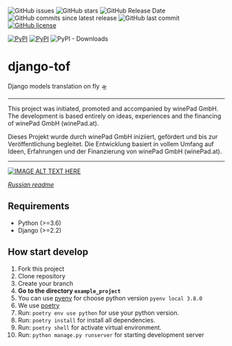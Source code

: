 ![GitHub issues](https://img.shields.io/github/issues/mom1/django-tof.svg)
![GitHub stars](https://img.shields.io/github/stars/mom1/django-tof.svg)
![GitHub Release Date](https://img.shields.io/github/release-date/mom1/django-tof.svg)
![GitHub commits since latest release](https://img.shields.io/github/commits-since/mom1/django-tof/latest.svg)
![GitHub last commit](https://img.shields.io/github/last-commit/mom1/django-tof.svg)
[![GitHub license](https://img.shields.io/github/license/mom1/django-tof)](https://github.com/mom1/django-tof/blob/master/LICENSE)

[![PyPI](https://img.shields.io/pypi/v/django-tof.svg)](https://pypi.python.org/pypi/django-tof)
[![PyPI](https://img.shields.io/pypi/pyversions/django-tof.svg)]()
![PyPI - Downloads](https://img.shields.io/pypi/dm/django-tof.svg?label=pip%20installs&logo=python)

# django-tof
Django models translation on fly 🛸️

----
This project was initiated, promoted and accompanied by winePad GmbH. The development is based entirely on ideas, experiences and the financing of winePad GmbH (winePad.at).

Dieses Projekt wurde durch winePad GmbH iniziiert, gefördert und bis zur Veröffentlichung begleitet. Die Entwicklung basiert in vollem Umfang auf Ideen, Erfahrungen und der Finanzierung von winePad GmbH (winePad.at).

----



[![IMAGE ALT TEXT HERE](https://img.youtube.com/vi/i0QJJJEMKSU/0.jpg)](https://www.youtube.com/watch?v=i0QJJJEMKSU)

_[Russian readme](README_ru.md)_

## Requirements

  - Python (\>=3.6)
  - Django (\>=2.2)

## How start develop
 1. Fork this project
 1. Clone repository
 1. Create your branch
 1. **Go to the directory `example_project`**
 1. You can use [pyenv](https://github.com/pyenv/pyenv) for choose python version `pyenv local 3.8.0`
 1. We use [poetry](https://poetry.eustace.io/docs/#installation)
 1. Run: `poetry env use python` for use your python version.
 1. Run: `poetry install` for install all dependencies.
 1. Run: `poetry shell` for activate virtual environment.
 1. Run: `python manage.py runserver` for starting development server
